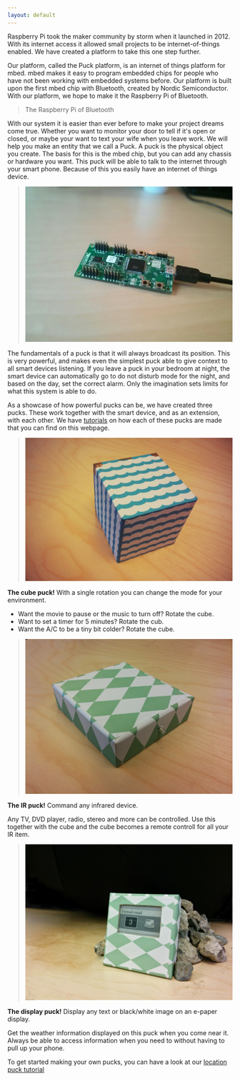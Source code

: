 ```yaml
---
layout: default
---
```


Raspberry Pi took the maker community by storm when it launched in 2012.
With its internet access it allowed small projects to be internet-of-things enabled.
We have created a platform to take this one step further.

Our platform, called the Puck platform, is an internet of things platform for mbed.
mbed makes it easy to program embedded chips for people who have not been working with embedded systems before.
Our platform is built upon the first mbed chip with Bluetooth, created by Nordic Semiconductor.
With our platform, we hope to make it the Raspberry Pi of Bluetooth.

> The Raspberry Pi of Bluetooth

With our system it is easier than ever before to make your project dreams come true.
Whether you want to monitor your door to tell if it's open or closed, or maybe your want to text your wife when you leave work.
We will help you make an entity that we call a Puck.
A puck is the physical object you create.
The basis for this is the mbed chip, but you can add any chassis or hardware you want.
This puck will be able to talk to the internet through your smart phone.
Because of this you easily have an internet of things device.

> ![](images/IMG_20140729_142743.jpg)

The fundamentals of a puck is that it will always broadcast its position.
This is very powerful, and makes even the simplest puck able to give context to all smart devices listening.
If you leave a puck in your bedroom at night, the smart device can automatically go to do not disturb mode for the night, and based on the day, set the correct alarm.
Only the imagination sets limits for what this system is able to do.

As a showcase of how powerful pucks can be, we have created three pucks.
These work together with the smart device, and as an extension, with each other.
We have [tutorials](tutorials.html) on how each of these pucks are made that you can find on this webpage.

> ![](images/cube.jpg)

**The cube puck!** With a single rotation you can change the mode for your environment.

- Want the movie to pause or the music to turn off? Rotate the cube.
- Want to set a timer for 5 minutes? Rotate the cub.
- Want the A/C to be a tiny bit colder? Rotate the cube.

> ![](images/IR-nofilter.jpg)

**The IR puck!** Command any infrared device.

Any TV, DVD player, radio, stereo and more can be controlled.
Use this together with the cube and the cube becomes a remote controll for all your IR item.

> ![](images/displaypuck.png)

**The display puck!** Display any text or black/white image on an e-paper display.

Get the weather information displayed on this puck when you come near it.
Always be able to access information when you need to without having to pull up your phone.

To get started making your own pucks, you can have a look at our [location puck tutorial](tutorials/location.html)
